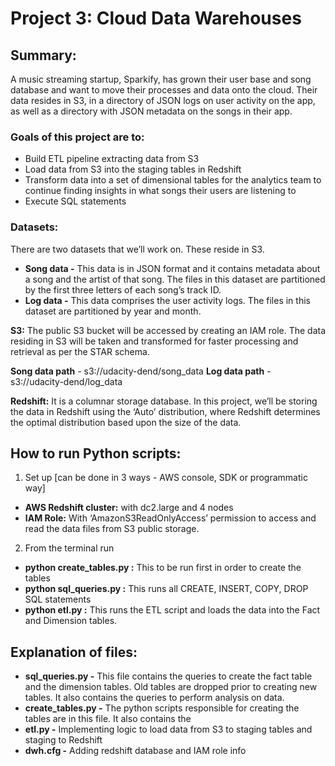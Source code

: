 # Project 3: Cloud Data Warehouses

## Summary:

A music streaming startup, Sparkify, has grown their user base and song database and want to move their processes and data onto the cloud. Their data resides in S3, in a directory of JSON logs on user activity on the app, as well as a directory with JSON metadata on the songs in their app.

### Goals of this project are to:
* Build ETL pipeline extracting data from S3
* Load data from S3 into the staging tables in Redshift
* Transform data into a set of dimensional tables for the analytics team to continue finding insights in what songs their users are listening to
* Execute SQL statements 

### Datasets:
There are two datasets that we’ll work on. These reside in S3.
* **Song data -** This data is in JSON format and it contains metadata about a song and the artist of that song. The files in this dataset are partitioned by the first three letters of each song’s track ID. 
* **Log data -** This data comprises the user activity logs. The files in this dataset are partitioned by year and month.

**S3:** The public S3 bucket will be accessed by creating an IAM role. The data residing in S3 will be taken and transformed for faster processing and retrieval as per the STAR schema.

**Song data path** - s3://udacity-dend/song_data
**Log data path** - s3://udacity-dend/log_data

**Redshift:** It is a columnar storage database. In this project, we’ll be storing the data in Redshift using the ‘Auto’ distribution, where Redshift determines the optimal distribution based upon the size of the data. 

## How to run Python scripts:
1. Set up [can be done in 3 ways - AWS console, SDK or programmatic way]
* **AWS Redshift cluster:** with dc2.large and 4 nodes
* **IAM Role:** With ‘AmazonS3ReadOnlyAccess’ permission to access and read the data files from S3 public storage.
2. From the terminal run
* **python create_tables.py :** This to be run first in order to create the tables
* **python sql_queries.py :** This runs all CREATE, INSERT, COPY, DROP SQL statements
* **python etl.py :** This runs the ETL script and loads the data into the Fact and Dimension tables.


## Explanation of files:
* **sql_queries.py -** This file contains the queries to create the fact table and the dimension tables. Old tables are dropped prior to creating new tables. It also contains the queries to perform analysis on data.  
* **create_tables.py -** The python scripts responsible for creating the tables are in this file. It also contains the 
* **etl.py -** Implementing logic to  load data from S3 to staging tables and staging to Redshift
* **dwh.cfg -** Adding redshift database and IAM role info

